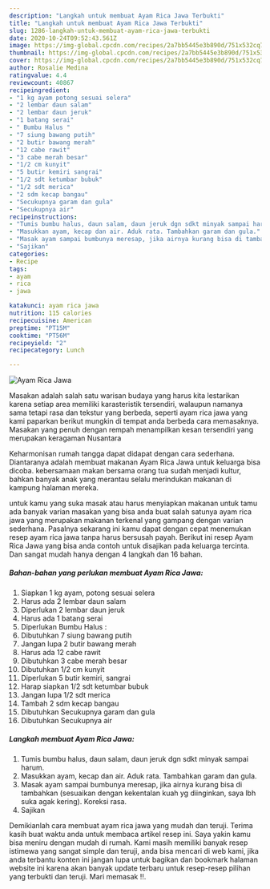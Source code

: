 ```yaml
---
description: "Langkah untuk membuat Ayam Rica Jawa Terbukti"
title: "Langkah untuk membuat Ayam Rica Jawa Terbukti"
slug: 1286-langkah-untuk-membuat-ayam-rica-jawa-terbukti
date: 2020-10-24T09:52:43.561Z
image: https://img-global.cpcdn.com/recipes/2a7bb5445e3b890d/751x532cq70/ayam-rica-jawa-foto-resep-utama.jpg
thumbnail: https://img-global.cpcdn.com/recipes/2a7bb5445e3b890d/751x532cq70/ayam-rica-jawa-foto-resep-utama.jpg
cover: https://img-global.cpcdn.com/recipes/2a7bb5445e3b890d/751x532cq70/ayam-rica-jawa-foto-resep-utama.jpg
author: Rosalie Medina
ratingvalue: 4.4
reviewcount: 40867
recipeingredient:
- "1 kg ayam potong sesuai selera"
- "2 lembar daun salam"
- "2 lembar daun jeruk"
- "1 batang serai"
- " Bumbu Halus "
- "7 siung bawang putih"
- "2 butir bawang merah"
- "12 cabe rawit"
- "3 cabe merah besar"
- "1/2 cm kunyit"
- "5 butir kemiri sangrai"
- "1/2 sdt ketumbar bubuk"
- "1/2 sdt merica"
- "2 sdm kecap bangau"
- "Secukupnya garam dan gula"
- "Secukupnya air"
recipeinstructions:
- "Tumis bumbu halus, daun salam, daun jeruk dgn sdkt minyak sampai harum."
- "Masukkan ayam, kecap dan air. Aduk rata. Tambahkan garam dan gula."
- "Masak ayam sampai bumbunya meresap, jika airnya kurang bisa di tambahkan (sesuaikan dengan kekentalan kuah yg diinginkan, saya lbh suka agak kering). Koreksi rasa."
- "Sajikan"
categories:
- Recipe
tags:
- ayam
- rica
- jawa

katakunci: ayam rica jawa 
nutrition: 115 calories
recipecuisine: American
preptime: "PT15M"
cooktime: "PT56M"
recipeyield: "2"
recipecategory: Lunch

---
```



![Ayam Rica Jawa](https://img-global.cpcdn.com/recipes/2a7bb5445e3b890d/751x532cq70/ayam-rica-jawa-foto-resep-utama.jpg)

Masakan adalah salah satu warisan budaya yang harus kita lestarikan karena setiap area memiliki karasteristik tersendiri, walaupun namanya sama tetapi rasa dan tekstur yang berbeda, seperti ayam rica jawa yang kami paparkan berikut mungkin di tempat anda berbeda cara memasaknya. Masakan yang penuh dengan rempah menampilkan kesan tersendiri yang merupakan keragaman Nusantara

Keharmonisan rumah tangga dapat didapat dengan cara sederhana. Diantaranya adalah membuat makanan Ayam Rica Jawa untuk keluarga bisa dicoba. kebersamaan makan bersama orang tua sudah menjadi kultur, bahkan banyak anak yang merantau selalu merindukan makanan di kampung halaman mereka.



untuk kamu yang suka masak atau harus menyiapkan makanan untuk tamu ada banyak varian masakan yang bisa anda buat salah satunya ayam rica jawa yang merupakan makanan terkenal yang gampang dengan varian sederhana. Pasalnya sekarang ini kamu dapat dengan cepat menemukan resep ayam rica jawa tanpa harus bersusah payah.
Berikut ini resep Ayam Rica Jawa yang bisa anda contoh untuk disajikan pada keluarga tercinta. Dan sangat mudah hanya dengan 4 langkah dan 16 bahan.


<!--inarticleads1-->

##### Bahan-bahan yang perlukan membuat Ayam Rica Jawa:

1. Siapkan 1 kg ayam, potong sesuai selera
1. Harus ada 2 lembar daun salam
1. Diperlukan 2 lembar daun jeruk
1. Harus ada 1 batang serai
1. Diperlukan  Bumbu Halus :
1. Dibutuhkan 7 siung bawang putih
1. Jangan lupa 2 butir bawang merah
1. Harus ada 12 cabe rawit
1. Dibutuhkan 3 cabe merah besar
1. Dibutuhkan 1/2 cm kunyit
1. Diperlukan 5 butir kemiri, sangrai
1. Harap siapkan 1/2 sdt ketumbar bubuk
1. Jangan lupa 1/2 sdt merica
1. Tambah 2 sdm kecap bangau
1. Dibutuhkan Secukupnya garam dan gula
1. Dibutuhkan Secukupnya air




<!--inarticleads2-->

##### Langkah membuat  Ayam Rica Jawa:

1. Tumis bumbu halus, daun salam, daun jeruk dgn sdkt minyak sampai harum.
1. Masukkan ayam, kecap dan air. Aduk rata. Tambahkan garam dan gula.
1. Masak ayam sampai bumbunya meresap, jika airnya kurang bisa di tambahkan (sesuaikan dengan kekentalan kuah yg diinginkan, saya lbh suka agak kering). Koreksi rasa.
1. Sajikan




Demikianlah cara membuat ayam rica jawa yang mudah dan teruji. Terima kasih buat waktu anda untuk membaca artikel resep ini. Saya yakin kamu bisa meniru dengan mudah di rumah. Kami masih memiliki banyak resep istimewa yang sangat simple dan teruji, anda bisa mencari di web kami, jika anda terbantu konten ini jangan lupa untuk bagikan dan bookmark halaman website ini karena akan banyak update terbaru untuk resep-resep pilihan yang terbukti dan teruji. Mari memasak !!. 

